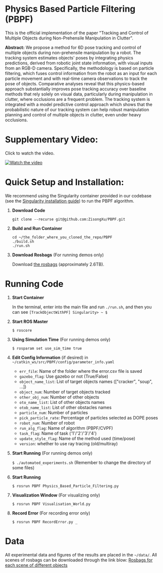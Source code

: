 # Physics Based Particle Filtering (PBPF)

This is the official implementation of the paper "Tracking and Control of Multiple Objects during Non-Prehensile Manipulation in Clutter".

**Abstract:** We propose a method for 6D pose tracking and control of multiple objects during non-prehensile manipulation by a robot. The tracking system estimates objects' poses by integrating physics predictions, derived from robotic joint state information, with visual inputs from an RGB-D camera. Specifically, the methodology is based on particle filtering, which fuses control information from the robot as an input for each particle movement and with real-time camera observations to track the pose of objects. Comparative analyses reveal that this physics-based approach substantially improves pose tracking accuracy over baseline methods that rely solely on visual data, particularly during manipulation in clutter, where occlusions are a frequent problem. The tracking system is integrated with a model predictive control approach which shows that the probabilistic nature of our tracking system can help robust manipulation planning and control of multiple objects in clutter, even under heavy occlusions.

# Supplementary Video:

Click to watch the video.

[![Watch the video](https://i.ytimg.com/vi/7Y8KFVrvDhU/maxresdefault.jpg)](https://youtu.be/7Y8KFVrvDhU)





<!-- # Brief Description:

We propose a method to track the pose of an object over time, by using the image from the camera, and the particles in the physical engine. Although sometimes the camera cannot see the object clearly, our method can still track the pose of the object. -->


# Quick Setup and Installation:

We recommend using the Singularity container provided in our codebase (see the [Singularity installation guide](https://docs.sylabs.io/guides/3.0/user-guide/index.html)) to run the PBPF algorithm.


1. **Download Code**

	```
	git clone --recurse git@github.com:ZisongXu/PBPF.git
	```

2. **Build and Run Container**

	```
	cd ~/the_folder_where_you_cloned_the_repo/PBPF
	./build.sh
	./run.sh
	```

3. **Download Rosbags** (For running demos only)
	
	Download [the rosbags](https://leeds365-my.sharepoint.com/:f:/g/personal/scsmrd_leeds_ac_uk/Ej3ecEm8XFdDud6IfLTSw_sBTkiq29Wiul8XWYB9Xhzaug?e=Rpj9qy) (approximately 2.6TB).


# Running Code
1. **Start Container**

	In the terminal, enter into the main file and run ```./run.sh```, and then you can see ```[TrackObjectWithPF] Singularity> ~ $```

2. **Start ROS Master**
	
	```$ roscore```
	
3. **Using Simulation Time** (For running demos only)

	```$ rosparam set use_sim_time true```
	
4. **Edit Config Information** (if desired) in ```~/catkin_ws/src/PBPF/config/parameter_info.yaml```

	- ```err_file```: Name of the folder where the error.csv file is saved
	- ```gazebo_flag```: Use gazebo or not (True/False)
	- ```object_name_list```: List of target objects names (["cracker", "soup", ...])
	- ```object_num```: Number of target objects tracked
	- ```other_obj_num```: Number of other objects
	- ```oto_name_list```: List of other objects names
	- ```otob_name_list```: List of other obstacles names
	- ```particle_num```: Number of particles
	- ```pick_particle_rate```: Percentage of particles selected as DOPE poses
	- ```robot_num```: Number of robot
	- ```run_alg_flag```: Name of algorithm (PBPF/CVPF)
	- ```task_flag```: Name of task ('1'/'2'/'3'/'4')
	- ```update_style_flag```: Name of the method used (time/pose)
	- ```version```: whether to use ray tracing (old/multiray)
	
5. **Start Running** (For running demos only)

	```$ ./automated_experiments.sh``` (Remember to change the directory of some files)
	
6. **Start Running**

	```$ rosrun PBPF Physics_Based_Particle_Filtering.py```
	
7. **Visualization Window** (For visualizing only)

	```$ rosrun PBPF Visualisation_World.py```
	
8. **Record Error** (For recording error only)

	```$ rosrun PBPF RecordError.py _```
	


# Data

All experimental data and figures of the results are placed in the ```~/data/```. All scenes of rosbags can be downloaded through the link blow: [Rosbags for each scene of different objects](https://drive.google.com/drive/folders/13EbCuu231izDbmrcIeyjeQlJSPJL1qWW?usp=sharing)


